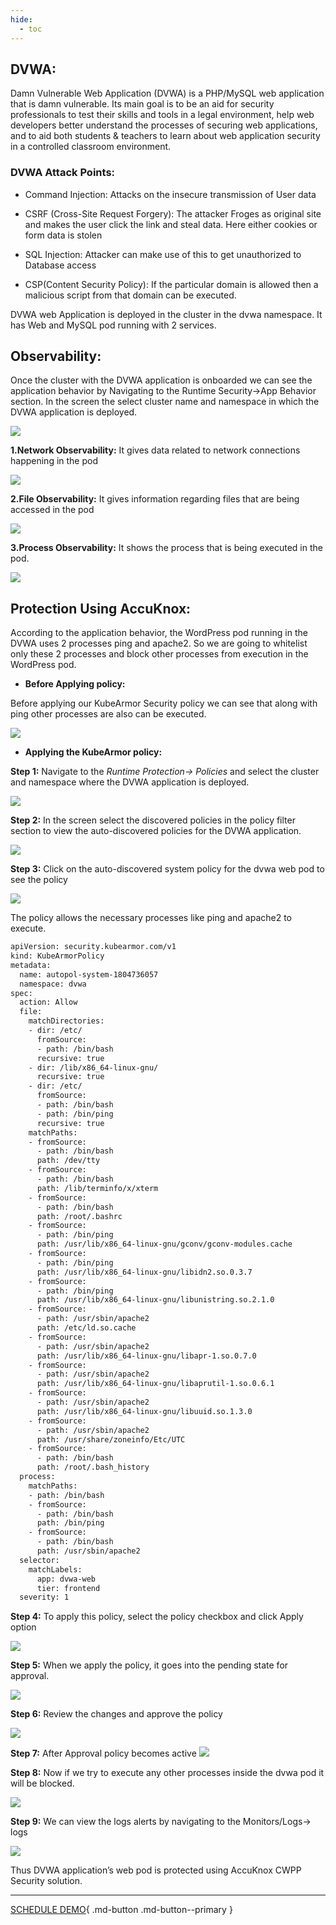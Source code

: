```yaml
---
hide:
  - toc
---
```


## **DVWA:** 
Damn Vulnerable Web Application (DVWA) is a PHP/MySQL web application that is damn vulnerable. Its main goal is to be an aid for security professionals to test their skills and tools in a legal environment, help web developers better understand the processes of securing web applications, and to aid both students & teachers to learn about web application security in a controlled classroom environment.

### **DVWA Attack Points:**
+ Command Injection: 
Attacks on the insecure transmission of User data

+ CSRF (Cross-Site Request Forgery): The attacker Froges as original site and makes the user click the link and steal data. Here either cookies or form data is stolen

+ SQL Injection: Attacker can make use of this to get unauthorized to Database access

+ CSP(Content Security Policy): If the particular domain is allowed then a malicious script from that domain can be executed. 

DVWA web Application is deployed in the cluster in the dvwa namespace. It has Web and MySQL pod running with 2 services. 

## **Observability:** 

Once the cluster with the DVWA application is onboarded we can see the application behavior by Navigating to the Runtime Security->App Behavior section. In the screen the select cluster name and namespace in which the DVWA  application is deployed.

![](images/dvwa-1.png)

**1.Network Observability:** It gives data related to network connections happening in the pod


 ![](images/dvwa-2.png)

**2.File Observability:** It gives information regarding files that are being accessed in the pod

![](images/dvwa-3.png)
 

**3.Process Observability:** It shows the process that is being executed in the pod. 

![](images/dvwa-4.png)

## **Protection Using AccuKnox:** 
According to the application behavior, the WordPress pod running in the DVWA uses 2 processes ping and apache2. So we are going to whitelist only these 2 processes and block other processes from execution in the WordPress pod. 

- **Before Applying policy:** 

Before applying our KubeArmor Security policy we can see that along with ping other processes are also can be executed.

![](images/dvwa-5.png)
 

- **Applying the KubeArmor policy:** 

**Step 1:** Navigate to the *Runtime Protection-> Policies* and select the cluster and namespace where the DVWA application is deployed.

![](images/dvwa-6.png)
 

**Step 2:** In the screen select the discovered policies in the policy filter section to view the auto-discovered policies for the DVWA application.


 ![](images/dvwa-7.png)

**Step 3:** Click on the auto-discovered system policy for the dvwa web pod to see the policy

![](images/dvwa-8.png)

The policy allows the necessary processes like ping and apache2 to execute. 

```bash
apiVersion: security.kubearmor.com/v1
kind: KubeArmorPolicy
metadata:
  name: autopol-system-1804736057
  namespace: dvwa
spec:
  action: Allow
  file:
    matchDirectories:
    - dir: /etc/
      fromSource:
      - path: /bin/bash
      recursive: true
    - dir: /lib/x86_64-linux-gnu/
      recursive: true
    - dir: /etc/
      fromSource:
      - path: /bin/bash
      - path: /bin/ping
      recursive: true
    matchPaths:
    - fromSource:
      - path: /bin/bash
      path: /dev/tty
    - fromSource:
      - path: /bin/bash
      path: /lib/terminfo/x/xterm
    - fromSource:
      - path: /bin/bash
      path: /root/.bashrc
    - fromSource:
      - path: /bin/ping
      path: /usr/lib/x86_64-linux-gnu/gconv/gconv-modules.cache
    - fromSource:
      - path: /bin/ping
      path: /usr/lib/x86_64-linux-gnu/libidn2.so.0.3.7
    - fromSource:
      - path: /bin/ping
      path: /usr/lib/x86_64-linux-gnu/libunistring.so.2.1.0
    - fromSource:
      - path: /usr/sbin/apache2
      path: /etc/ld.so.cache
    - fromSource:
      - path: /usr/sbin/apache2
      path: /usr/lib/x86_64-linux-gnu/libapr-1.so.0.7.0
    - fromSource:
      - path: /usr/sbin/apache2
      path: /usr/lib/x86_64-linux-gnu/libaprutil-1.so.0.6.1
    - fromSource:
      - path: /usr/sbin/apache2
      path: /usr/lib/x86_64-linux-gnu/libuuid.so.1.3.0
    - fromSource:
      - path: /usr/sbin/apache2
      path: /usr/share/zoneinfo/Etc/UTC
    - fromSource:
      - path: /bin/bash
      path: /root/.bash_history
  process:
    matchPaths:
    - path: /bin/bash
    - fromSource:
      - path: /bin/bash
      path: /bin/ping
    - fromSource:
      - path: /bin/bash
      path: /usr/sbin/apache2
  selector:
    matchLabels:
      app: dvwa-web
      tier: frontend
  severity: 1
```

**Step 4:** To apply this policy, select the policy checkbox and click Apply option


 ![](images/dvwa-9.png)

**Step 5:** When we apply the policy, it goes into the pending state for approval.


 ![](images/dvwa-10.png)

**Step 6:** Review the changes and approve the policy

![](images/dvwa-11.png)
 

**Step 7:** After Approval policy becomes active
![](images/dvwa-12.png)

 

**Step 8:** Now if we try to execute any other processes inside the dvwa pod it will be blocked. 


 ![](images/dvwa-13.png)

**Step 9:** We can view the logs alerts by navigating to the Monitors/Logs-> logs

![](images/dvwa-14.png)
 

Thus DVWA application’s web pod is protected using AccuKnox CWPP Security solution.

 

- - - 
[SCHEDULE DEMO](https://www.accuknox.com/contact-us){ .md-button .md-button--primary }